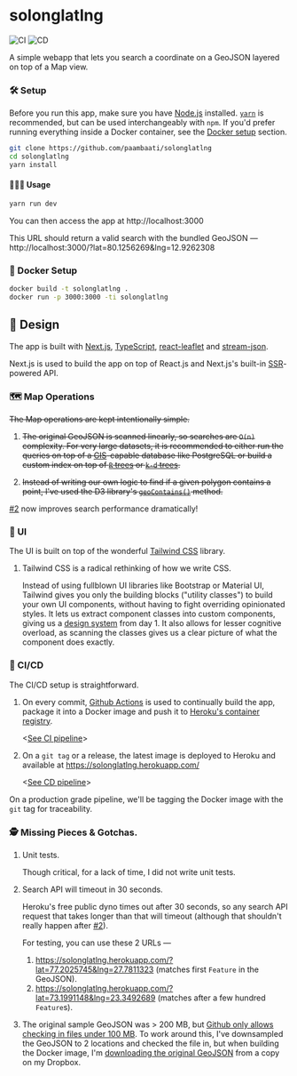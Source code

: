 # solonglatlng

![CI](https://github.com/paambaati/solonglatlng/workflows/CI/badge.svg) ![CD](https://github.com/paambaati/solonglatlng/workflows/CD/badge.svg)

A simple webapp that lets you search a coordinate on a GeoJSON layered on top of a Map view.

### 🛠️ Setup

Before you run this app, make sure you have [Node.js](https://nodejs.org/en/) installed. [`yarn`](https://yarnpkg.com/lang/en/docs/install) is recommended, but can be used interchangeably with `npm`. If you'd prefer running everything inside a Docker container, see the [Docker setup](#docker-setup) section.

```bash
git clone https://github.com/paambaati/solonglatlng
cd solonglatlng
yarn install
```

#### 👩🏻‍💻 Usage
```bash
yarn run dev
```

You can then access the app at http://localhost:3000

This URL should return a valid search with the bundled GeoJSON — http://localhost:3000/?lat=80.1256269&lng=12.9262308

### 🐳 Docker Setup

```bash
docker build -t solonglatlng .
docker run -p 3000:3000 -ti solonglatlng
```

## 🧩 Design

The app is built with [Next.js](https://nextjs.org), [TypeScript](https://www.typescriptlang.org/), [react-leaflet](https://react-leaflet.js.org/) and [stream-json](https://www.npmjs.com/package/stream-json).

Next.js is used to build the app on top of React.js and Next.js's built-in [SSR](https://nextjs.org/features/server-side-rendering)-powered API.

### 🗺️ Map Operations

~~The Map operations are kept intentionally simple.~~

1. ~~The original GeoJSON is scanned linearly, so searches are `O(n)` complexity. For very large datasets, it is recommended to either run the queries on top of a [GIS](https://en.wikipedia.org/wiki/Geographic_information_system)-capable database like PostgreSQL or build a custom index on top of [`R` trees](https://en.wikipedia.org/wiki/R*_tree) or [`k-d` trees](https://en.wikipedia.org/wiki/K-d_tree).~~

2. ~~Instead of writing our own logic to find if a given polygon contains a point, I've used the D3 library's [`geoContains()`](https://github.com/d3/d3-geo#geoContains) method.~~

[#2](/pull/2) now improves search performance dramatically!

### 🎨 UI

The UI is built on top of the wonderful [Tailwind CSS](https://tailwindcss.com/) library.

1. Tailwind CSS is a radical rethinking of how we write CSS.

    Instead of using fullblown UI libraries like Bootstrap or Material UI, Tailwind gives you only the building blocks ("utility classes") to build your own UI components, without having to fight overriding opinionated styles. It lets us extract component classes into custom components, giving us a [design system](https://medium.muz.li/what-is-a-design-system-1e43d19e7696) from day 1. It also allows for lesser cognitive overload, as scanning the classes gives us a clear picture of what the component does exactly.

### 🚚 CI/CD

The CI/CD setup is straightforward.

1. On every commit, [Github Actions](https://github.com/features/actions) is used to continually build the app, package it into a Docker image and push it to [Heroku's container registry](https://devcenter.heroku.com/articles/container-registry-and-runtime).

    <[See CI pipeline](https://github.com/paambaati/solonglatlng/actions?query=workflow%3ACI)>

2. On a `git tag` or a release, the latest image is deployed to Heroku and available at https://solonglatlng.herokuapp.com/

    <[See CD pipeline](https://github.com/paambaati/solonglatlng/actions?query=workflow%3ACD)>

On a production grade pipeline, we'll be tagging the Docker image with the `git` tag for traceability.

### 🕵 Missing Pieces & Gotchas.

1. Unit tests.

    Though critical, for a lack of time, I did not write unit tests.

2. Search API will timeout in 30 seconds.

    Heroku's free public dyno times out after 30 seconds, so any search API request that takes longer than that will timeout (although that shouldn't really happen after [#2](/pull/2)).

    For testing, you can use these 2 URLs —

    1. https://solonglatlng.herokuapp.com/?lat=77.2025745&lng=27.7811323 (matches first `Feature` in the GeoJSON).
    2. https://solonglatlng.herokuapp.com/?lat=73.1991148&lng=23.3492689 (matches after a few hundred `Feature`s).

3. The original sample GeoJSON was > 200 MB, but [Github only allows checking in files under 100 MB](https://help.github.com/en/github/managing-large-files/conditions-for-large-files). To work around this, I've downsampled the GeoJSON to 2 locations and checked the file in, but when building the Docker image, I'm [downloading the original GeoJSON](https://github.com/paambaati/solonglatlng/blob/9178622b36437a9c9588fd2e9ee88fb02ee5e208/Dockerfile#L14) from a copy on my Dropbox.
